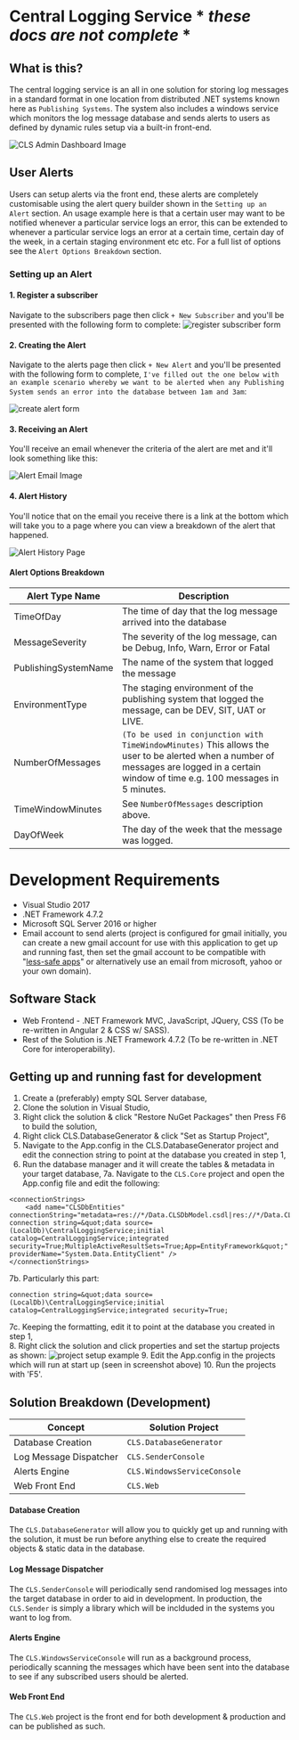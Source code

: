 # Central Logging Service * *these docs are not complete* *
## What is this?
The central logging service is an all in one solution for storing log messages in a standard format in one location from distributed .NET systems known here as `Publishing Systems`. The system also includes a windows service which monitors the log message database and sends alerts to users as defined by dynamic rules setup via a built-in front-end.

![CLS Admin Dashboard Image](https://i.imgur.com/C6tYYh2.png)

## User Alerts
Users can setup alerts via the front end, these alerts are completely customisable using the alert query builder shown in the `Setting up an Alert` section. An usage example here is that a certain user may want to be notified whenever a particular service logs an error, this can be extended to whenever a particular service logs an error at a certain time, certain day of the week, in a certain staging environment etc etc. For a full list of options see the `Alert Options Breakdown` section.

### Setting up an Alert
#### 1. Register a subscriber
Navigate to the subscribers page then click `+ New Subscriber` and you'll be presented with the following form to complete: 
![register subscriber form](https://i.imgur.com/OjzJN9i.png)

#### 2. Creating the Alert
Navigate to the alerts page then click `+ New Alert` and you'll be presented with the following form to complete, `I've filled out the one below with an example scenario whereby we want to be alerted when any Publishing System sends an error into the database between 1am and 3am`: 

![create alert form](https://i.imgur.com/6rMS6i1.png)

#### 3. Receiving an Alert
You'll receive an email whenever the criteria of the alert are met and it'll look something like this:

![Alert Email Image](https://i.imgur.com/4x3UuRS.png)

#### 4. Alert History
You'll notice that on the email you receive there is a link at the bottom which will take you to a page where you can view a breakdown of the alert that happened.

![Alert History Page](https://i.imgur.com/yx6jsSy.png)

#### Alert Options Breakdown
| Alert Type Name | Description |
| --------------- | ----------- |
| TimeOfDay | The time of day that the log message arrived into the database |
| MessageSeverity | The severity of the log message, can be Debug, Info, Warn, Error or Fatal |
| PublishingSystemName | The name of the system that logged the message |
| EnvironmentType | The staging environment of the publishing system that logged the message, can be DEV, SIT, UAT or LIVE. |
| NumberOfMessages | `(To be used in conjunction with TimeWindowMinutes)` This allows the user to be alerted when a number of messages are logged in a certain window of time e.g. 100 messages in 5 minutes. |
| TimeWindowMinutes | See `NumberOfMessages` description above. |
| DayOfWeek | The day of the week that the message was logged. |

# Development Requirements
- Visual Studio 2017
- .NET Framework 4.7.2
- Microsoft SQL Server 2016 or higher
- Email account to send alerts (project is configured for gmail initially, you can create a new gmail account for use with this application to get up and running fast, then set the gmail account to be compatible with "[less-safe apps](https://myaccount.google.com/lesssecureapps)" or alternatively use an email from microsoft, yahoo or your own domain).

## Software Stack
- Web Frontend - .NET Framework MVC, JavaScript, JQuery, CSS (To be re-written in Angular 2 & CSS w/ SASS).
- Rest of the Solution is .NET Framework 4.7.2 (To be re-written in .NET Core for interoperability).

## Getting up and running fast for development
1. Create a (preferably) empty SQL Server database,
2. Clone the solution in Visual Studio,
3. Right click the solution & click "Restore NuGet Packages" then Press F6 to build the solution,
4. Right click CLS.DatabaseGenerator & click "Set as Startup Project",
5. Navigate to the App.config in the CLS.DatabaseGenerator project and edit the connection string to point at the database you created in step 1,
6. Run the database manager and it will create the tables & metadata in your target database,
7a. Navigate to the `CLS.Core` project and open the App.config file and edit the following:
```
<connectionStrings>
    <add name="CLSDbEntities" connectionString="metadata=res://*/Data.CLSDbModel.csdl|res://*/Data.CLSDbModel.ssdl|res://*/Data.CLSDbModel.msl;provider=System.Data.SqlClient;provider connection string=&quot;data source=(LocalDb)\CentralLoggingService;initial catalog=CentralLoggingService;integrated security=True;MultipleActiveResultSets=True;App=EntityFramework&quot;" providerName="System.Data.EntityClient" />
</connectionStrings>
```
7b. Particularly this part:
```
connection string=&quot;data source=(LocalDb)\CentralLoggingService;initial catalog=CentralLoggingService;integrated security=True;
```
7c. Keeping the formatting, edit it to point at the database you created in step 1,  
8. Right click the solution and click properties and set the startup projects as shown:
![project setup example](https://i.imgur.com/6jaNTJf.png?1)
9. Edit the App.config in the projects which will run at start up (seen in screenshot above)
10. Run the projects with 'F5'.

## Solution Breakdown (Development)
| Concept                | Solution Project            |
| ---------------------- | --------------------------- |
| Database Creation      | `CLS.DatabaseGenerator`     |
| Log Message Dispatcher | `CLS.SenderConsole`         |
| Alerts Engine          | `CLS.WindowsServiceConsole` |
| Web Front End          | `CLS.Web`                   |

#### Database Creation
The `CLS.DatabaseGenerator` will allow you to quickly get up and running with the solution, it must be run before anything else to create the required objects & static data in the database.

#### Log Message Dispatcher
The `CLS.SenderConsole` will periodically send randomised log messages into the target database in order to aid in development. In production, the `CLS.Sender` is simply a library which will be inclduded in the systems you want to log from.

#### Alerts Engine
The `CLS.WindowsServiceConsole` will run as a background process, periodically scanning the messages which have been sent into the database to see if any subscribed users should be alerted.

#### Web Front End
The `CLS.Web` project is the front end for both development & production and can be published as such.
